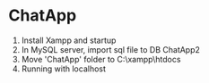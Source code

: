 # ChatApp
1. Install Xampp and startup
2. In MySQL server, import sql file to DB ChatApp2
3. Move 'ChatApp' folder to C:\\xampp\htdocs
4. Running with localhost
